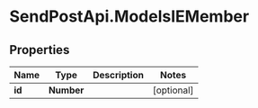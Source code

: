 # SendPostApi.ModelsIEMember

## Properties
Name | Type | Description | Notes
------------ | ------------- | ------------- | -------------
**id** | **Number** |  | [optional] 


